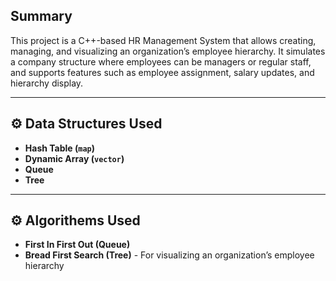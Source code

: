 ## Summary  
This project is a C++-based HR Management System that allows creating, managing, and visualizing an organization’s employee hierarchy. It simulates a company structure where employees can be managers or regular staff, and supports features such as employee assignment, salary updates, and hierarchy display.

---

## ⚙️ Data Structures Used
- **Hash Table (`map`)**
- **Dynamic Array (`vector`)**
- **Queue**
- **Tree**
---

## ⚙️ Algorithems Used
- **First In First Out (Queue)**
- **Bread First Search (Tree)** - For visualizing an organization’s employee hierarchy

